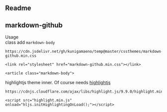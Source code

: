 Readme
-----
## markdown-github 
Usage   
class add `markdown-body`
```
https://cdn.jsdelivr.net/gh/kunigamaeno/temp@master/cssthemes/markdown-github.min.css
```
```
<link rel="stylesheet" href="markdown-github.min.css"></link>
```
``` 
<article class="markdown-body">
```
highlightjs theme inner. Of course needs [highlightjs](https://highlightjs.org/usage/)   
```
https://cdnjs.cloudflare.com/ajax/libs/highlight.js/9.9.0/highlight.min.js
```
```
<script src="highlight.min.js" onload="hljs.initHighlightingOnLoad();"></script>
```
